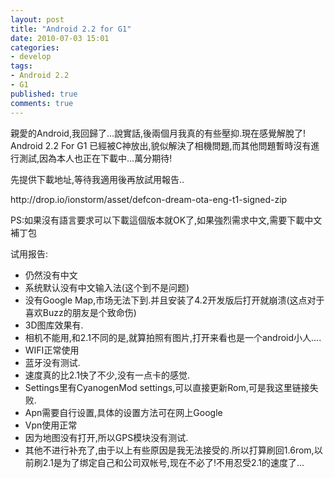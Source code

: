 ```yaml
---
layout: post
title: "Android 2.2 for G1"
date: 2010-07-03 15:01
categories:
- develop
tags:
- Android 2.2
- G1
published: true
comments: true
---
```

<p>親愛的Android,我回歸了...說實話,後兩個月我真的有些壓抑.現在感覺解脫了!
<img src="http://farm5.static.flickr.com/4080/4754782987_f6b843d0c0.jpg" alt="" />
Android 2.2 For G1 已經被C神放出,貌似解決了相機問題,而其他問題暫時沒有進行測試,因為本人也正在下載中...萬分期待!</p>

<p>先提供下載地址,等待我適用後再放試用報告..</p>

<p>http://drop.io/ionstorm/asset/defcon-dream-ota-eng-t1-signed-zip</p>

<p>PS:如果沒有語言要求可以下載這個版本就OK了,如果強烈需求中文,需要下載中文補丁包</p>

<p>试用报告:
<ul>
	<li>仍然没有中文</li>
	<li>系统默认没有中文输入法(这个到不是问题)</li>
	<li>没有Google Map,市场无法下到.并且安装了4.2开发版后打开就崩溃(这点对于喜欢Buzz的朋友是个致命伤)</li>
	<li>3D图库效果有.</li>
	<li>相机不能用,和2.1不同的是,就算拍照有图片,打开来看也是一个android小人....</li>
	<li>WIFI正常使用</li>
	<li>蓝牙没有测试.</li>
	<li>速度真的比2.1快了不少,没有一点卡的感觉.</li>
	<li>Settings里有CyanogenMod settings,可以直接更新Rom,可是我这里链接失败.</li>
	<li>Apn需要自行设置,具体的设置方法可在网上Google</li>
	<li>Vpn使用正常</li>
	<li>因为地图没有打开,所以GPS模块没有测试.</li>
	<li>其他不进行补充了,由于以上有些原因是我无法接受的.所以打算刷回1.6rom,以前刷2.1是为了绑定自己和公司双帐号,现在不必了!不用忍受2.1的速度了...</li>
</ul></p>
